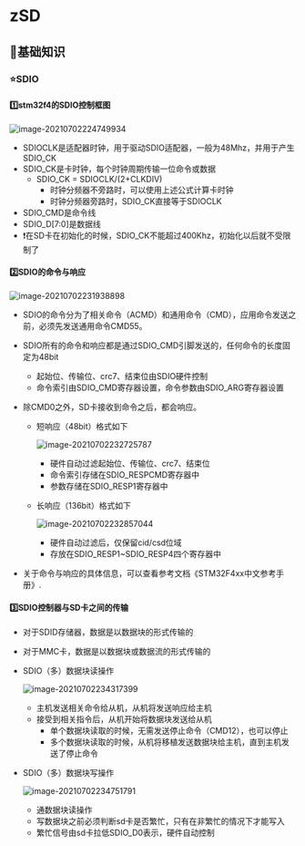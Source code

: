 # zSD

## :bell:基础知识

### :star:SDIO

#### :one:stm32f4的SDIO控制框图

![image-20210702224749934](https://gitee.com/LucasXm/img/raw/master/img//image-20210702224749934.png)

* SDIOCLK是适配器时钟，用于驱动SDIO适配器，一般为48Mhz，并用于产生SDIO_CK
* SDIO_CK是卡时钟，每个时钟周期传输一位命令或数据
  * SDIO_CK = SDIOCLK/(2+CLKDIV)
    * 时钟分频器不旁路时，可以使用上述公式计算卡时钟
    * 时钟分频器旁路时，SDIO_CK直接等于SDIOCLK
* SDIO_CMD是命令线
* SDIO_D[7:0]是数据线
* :exclamation:在SD卡在初始化的时候，SDIO_CK不能超过400Khz，初始化以后就不受限制了

#### :two:SDIO的命令与响应

![image-20210702231938898](https://gitee.com/LucasXm/img/raw/master/img//image-20210702231938898.png)

* SDIO的命令分为了相关命令（ACMD）和通用命令（CMD），应用命令发送之前，必须先发送通用命令CMD55。

* SDIO所有的命令和响应都是通过SDIO_CMD引脚发送的，任何命令的长度固定为48bit

  * 起始位、传输位、crc7、结束位由SDIO硬件控制
  * 命令索引由SDIO_CMD寄存器设置，命令参数由SDIO_ARG寄存器设置

* 除CMD0之外，SD卡接收到命令之后，都会响应。

  * 短响应（48bit）格式如下

    ![image-20210702232725787](https://gitee.com/LucasXm/img/raw/master/img//image-20210702232725787.png)

    * 硬件自动过滤起始位、传输位、crc7、结束位
    * 命令索引存储在SDIO_RESPCMD寄存器中
    * 参数存储在SDIO_RESP1寄存器中

  * 长响应（136bit）格式如下

    ![image-20210702232857044](https://gitee.com/LucasXm/img/raw/master/img//image-20210702232857044.png)

    * 硬件自动过滤后，仅保留cid/csd位域
    * 存放在SDIO_RESP1~SDIO_RESP4四个寄存器中

* 关于命令与响应的具体信息，可以查看参考文档《STM32F4xx中文参考手册》.

#### :three:SDIO控制器与SD卡之间的传输

* 对于SDID存储器，数据是以数据块的形式传输的

* 对于MMC卡，数据是以数据块或数据流的形式传输的

* SDIO（多）数据块读操作

  ![image-20210702234317399](https://gitee.com/LucasXm/img/raw/master/img//image-20210702234317399.png)

  * 主机发送相关命令给从机，从机将发送响应给主机
  * 接受到相关指令后，从机开始将数据块发送给从机
    * 单个数据块读取的时候，无需发送停止命令（CMD12），也可以停止
    * 多个数据块读取的时候，从机将移植发送数据块给主机，直到主机发送了停止命令

* SDIO（多）数据块写操作

  ![image-20210702234751791](https://gitee.com/LucasXm/img/raw/master/img//image-20210702234751791.png)

  * 通数据块读操作
  * 写数据块之前必须判断sd卡是否繁忙，只有在非繁忙的情况下才能写入
  * 繁忙信号由sd卡拉低SDIO_D0表示，硬件自动控制

  





































